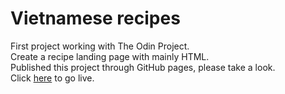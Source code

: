# Vietnamese recipes
First project working with The Odin Project. <br>
Create a recipe landing page with mainly HTML.
<br>
Published this project through GitHub pages, please take a look.<br>
Click [here](https://hoisinb0i.github.io/odin-recipes/) to go live.
